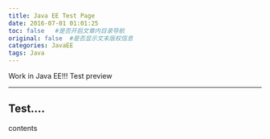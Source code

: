 ```yaml
---
title: Java EE Test Page
date: 2016-07-01 01:01:25
toc: false   #是否开启文章内目录导航
original: false  #是否显示文末版权信息
categories: JavaEE
tags: Java
---
```

Work in Java EE!!!
Test preview
<!-- more -->
---
## Test....
contents